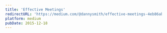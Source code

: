 ```yaml
---
title: 'Effective Meetings'
redirectURL: 'https://medium.com/@dannysmith/effective-meetings-4eb86ab5f8e8'
platform: medium
pubDate: 2015-12-18
---
```

